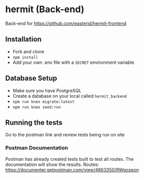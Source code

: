 # hermit (Back-end)
Back-end for https://github.com/easterjd/hermit-frontend

## Installation
- Fork and clone
- `npm install`
- Add your own .env file with a `SECRET` environment variable

## Database Setup
- Make sure you have PostgreSQL
- Create a database on your local called `hermit_backend`
- `npm run knex migrate:latest`
- `npm run knex seed:run`

## Running the tests

Go to the postman link and review tests being run on site

### Postman Documentation

Postman has already created tests built to test all routes. The documentation will show the results.
Routes: https://documenter.getpostman.com/view/4863350/RWgozeon